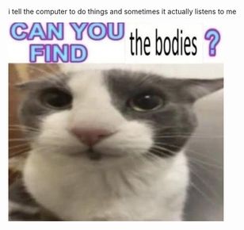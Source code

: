 i tell the computer to do things and sometimes it actually listens to me
<!--START_SECTION:update_image-->
<img src=https://raw.githubusercontent.com/sneakykestrel/sneakykestrel/main/.github/images/bodies.png height="" width="" align=left alt=kitty />
<!--END_SECTION:update_image-->

